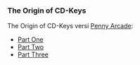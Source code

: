 ### The Origin of CD-Keys

The Origin of CD-Keys versi [Penny Arcade](http://www.penny-arcade.com):

* [Part One](http://www.penny-arcade.com/comic/2008/9/24/)
* [Part Two](http://www.penny-arcade.com/comic/2008/9/26/)
* [Part Three](http://www.penny-arcade.com/comic/2008/9/29/)

<!-- {"time": "2008-10-27 08:24:22", "title": "The Origin of CD-Keys"} -->
